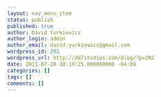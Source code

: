 ```yaml
---
layout: nav_menu_item
status: publish
published: true
author: David Yurkiewicz
author_login: admin
author_email: david.yurkiewicz@gmail.com
wordpress_id: 292
wordpress_url: http://d87studios.com/blog/?p=292
date: 2011-07-20 18:19:25.000000000 -04:00
categories: []
tags: []
comments: []
---
```

 
